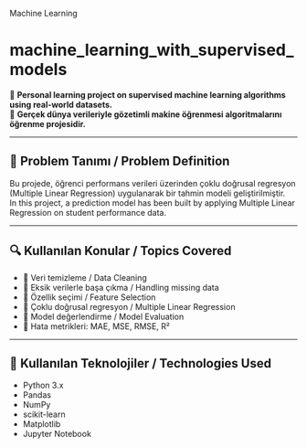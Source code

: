 Machine Learning

# machine_learning_with_supervised_models

📌 **Personal learning project on supervised machine learning algorithms using real-world datasets.**  
📌 **Gerçek dünya verileriyle gözetimli makine öğrenmesi algoritmalarını öğrenme projesidir.**

---

## 🎯 Problem Tanımı / Problem Definition

Bu projede, öğrenci performans verileri üzerinden çoklu doğrusal regresyon (Multiple Linear Regression) uygulanarak bir tahmin modeli geliştirilmiştir.  
In this project, a prediction model has been built by applying Multiple Linear Regression on student performance data.

---

## 🔍 Kullanılan Konular / Topics Covered

- 🔹 Veri temizleme / Data Cleaning  
- 🔹 Eksik verilerle başa çıkma / Handling missing data  
- 🔹 Özellik seçimi / Feature Selection  
- 🔹 Çoklu doğrusal regresyon / Multiple Linear Regression  
- 🔹 Model değerlendirme / Model Evaluation  
- 🔹 Hata metrikleri: MAE, MSE, RMSE, R²

---

## 🧪 Kullanılan Teknolojiler / Technologies Used

- Python 3.x  
- Pandas  
- NumPy  
- scikit-learn  
- Matplotlib  
- Jupyter Notebook




